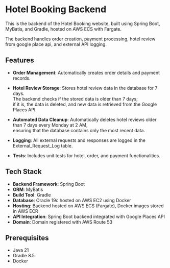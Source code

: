 # Hotel Booking Backend

This is the backend of the Hotel Booking website, 
built using Spring Boot, MyBatis, and Gradle, hosted on AWS ECS with Fargate. 

The backend handles order creation, payment processing, hotel review from google place api, and external API logging.

## Features

- **Order Management**: Automatically creates order details and payment records.
- **Hotel Review Storage**: Stores hotel review data in the database for 7 days.  
  The backend checks if the stored data is older than 7 days;  
  if it is, the data is deleted, and new data is retrieved from the Google Places API.

- **Automated Data Cleanup**: Automatically deletes hotel reviews older than 7 days every Monday at 2 AM,  
  ensuring that the database contains only the most recent data.
- **Logging**: All external requests and responses are logged in the External_Request_Log table.
- **Tests**: Includes unit tests for hotel, order, and payment functionalities.

## Tech Stack

- **Backend Framework**: Spring Boot
- **ORM**: MyBatis
- **Build Tool**: Gradle
- **Database**: Oracle 19c hosted on AWS EC2 using Docker
- **Hosting**: Backend hosted on AWS ECS (Fargate), Docker images stored in AWS ECR
- **API Integration**: Spring Boot backend integrated with Google Places API
- **Domain**: Domain registered with AWS Route 53

## Prerequisites

- Java 21
- Gradle 8.5
- Docker


